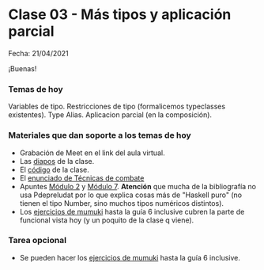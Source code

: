 # Clase 03 - Más tipos y aplicación parcial

Fecha: 21/04/2021

¡Buenas!

### Temas de hoy
Variables de tipo. Restricciones de tipo (formalicemos typeclasses existentes). Type Alias. Aplicacion parcial (en la composición).  

### Materiales que dan soporte a los temas de hoy

* Grabación de Meet en el link del aula virtual.
* Las [diapos](https://docs.google.com/presentation/d/1P_oLC9hDIPfwZ8mpEnxBrneTGWYwsODZCUt7_-MNbI8/edit?usp=sharing) de la clase.
* El [código](https://github.com/pdepjm/2021-f-clase3) de la clase.
* El [enunciado de Técnicas de combate](https://docs.google.com/document/d/1-lM5Yo3Kc2cici86Q9OI6eUEayhRN2DmqYnK14SuuIM/edit?usp=sharing)
* Apuntes [Módulo 2](https://docs.google.com/document/d/1n7TPE2qRpFSnj95lIZFD-q7Ko_DT9XZLH9_kEkNClrU/edit) y [Módulo 7](https://docs.google.com/document/d/1q2o2zCBU2LOfJs3nWG7-r6SaFHCIU5c0M4CJNmqOIO0/edit). **Atención** que mucha de la bibliografía no usa Pdepreludat por lo que explica cosas más de "Haskell puro" (no tienen el tipo Number, sino muchos tipos numéricos distintos).
* Los [ejercicios de mumuki](https://mumuki.io/pdep-utn/chapters/435-programacion-funcional) hasta la guía 6 inclusive cubren la parte de funcional vista hoy (y un poquito de la clase q viene). 

### Tarea opcional

* Se pueden hacer los [ejercicios de mumuki](https://mumuki.io/pdep-utn/chapters/435-programacion-funcional) hasta la guía 6 inclusive.
